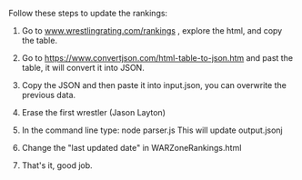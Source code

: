 Follow these steps to update the rankings:

1. Go to www.wrestlingrating.com/rankings , explore the html, and copy the table.

2. Go to https://www.convertjson.com/html-table-to-json.htm and past the table, it will convert it into JSON.

3. Copy the JSON and then paste it into input.json, you can overwrite the previous data.

4. Erase the first wrestler (Jason Layton)

5. In the command line type: node parser.js This will update output.jsonj

6. Change the "last updated date" in WARZoneRankings.html

7. That's it, good job.
